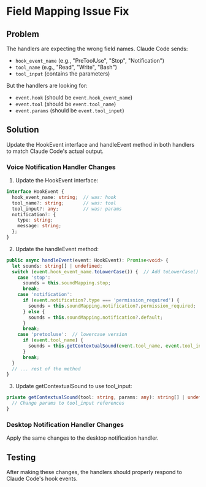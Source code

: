 # Field Mapping Issue Fix

## Problem
The handlers are expecting the wrong field names. Claude Code sends:
- `hook_event_name` (e.g., "PreToolUse", "Stop", "Notification")
- `tool_name` (e.g., "Read", "Write", "Bash")
- `tool_input` (contains the parameters)

But the handlers are looking for:
- `event.hook` (should be `event.hook_event_name`)
- `event.tool` (should be `event.tool_name`)
- `event.params` (should be `event.tool_input`)

## Solution
Update the HookEvent interface and handleEvent method in both handlers to match Claude Code's actual output.

### Voice Notification Handler Changes

1. Update the HookEvent interface:
```typescript
interface HookEvent {
  hook_event_name: string;  // was: hook
  tool_name?: string;       // was: tool
  tool_input?: any;         // was: params
  notification?: {
    type: string;
    message: string;
  };
}
```

2. Update the handleEvent method:
```typescript
public async handleEvent(event: HookEvent): Promise<void> {
  let sounds: string[] | undefined;
  switch (event.hook_event_name.toLowerCase()) {  // Add toLowerCase() and use hook_event_name
    case 'stop':
      sounds = this.soundMapping.stop;
      break;
    case 'notification':
      if (event.notification?.type === 'permission_required') {
        sounds = this.soundMapping.notification?.permission_required;
      } else {
        sounds = this.soundMapping.notification?.default;
      }
      break;
    case 'pretooluse':  // lowercase version
      if (event.tool_name) {
        sounds = this.getContextualSound(event.tool_name, event.tool_input);
      }
      break;
  }
  // ... rest of the method
}
```

3. Update getContextualSound to use tool_input:
```typescript
private getContextualSound(tool: string, params: any): string[] | undefined {
  // Change params to tool_input references
}
```

### Desktop Notification Handler Changes

Apply the same changes to the desktop notification handler.

## Testing
After making these changes, the handlers should properly respond to Claude Code's hook events.